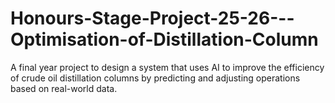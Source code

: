 # Honours-Stage-Project-25-26---Optimisation-of-Distillation-Column
A final year project to design a system that uses AI to improve the efficiency of crude oil distillation columns by predicting and adjusting operations based on real-world data.
